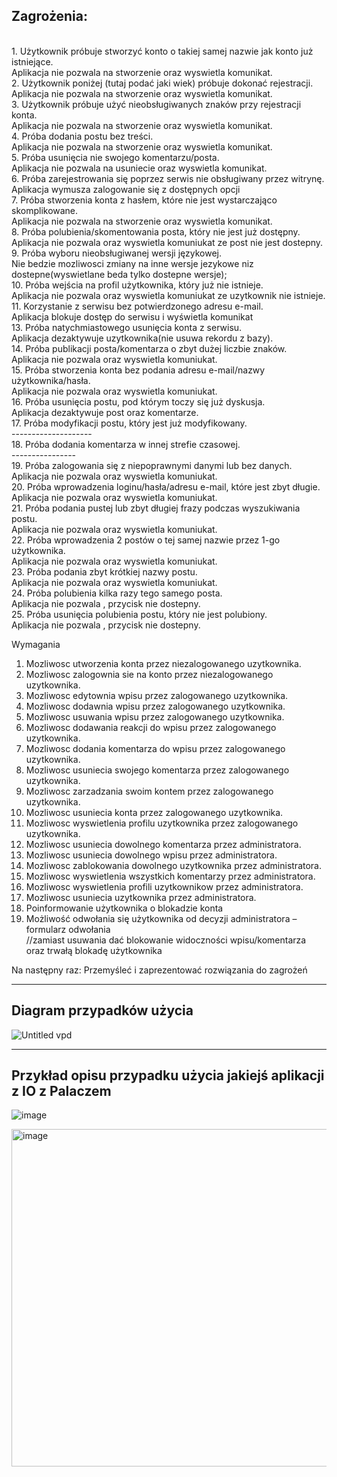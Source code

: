 Zagrożenia:
------------
<br />
1. Użytkownik próbuje stworzyć konto o takiej samej nazwie jak konto już istniejące.<br />
Aplikacja nie pozwala na stworzenie oraz wyswietla komunikat.<br />
2. Użytkownik poniżej (tutaj podać jaki wiek) próbuje dokonać rejestracji.<br />
Aplikacja nie pozwala na stworzenie oraz wyswietla komunikat.<br />
3. Użytkownik próbuje użyć nieobsługiwanych znaków przy rejestracji konta.<br />
Aplikacja nie pozwala na stworzenie oraz wyswietla komunikat.<br />
4. Próba dodania postu bez treści.<br />
Aplikacja nie pozwala na stworzenie oraz wyswietla komunikat.<br />
5. Próba usunięcia nie swojego komentarzu/posta.<br />
Aplikacja nie pozwala na usuniecie oraz wyswietla komunikat.<br />
6. Próba zarejestrowania się poprzez serwis nie obsługiwany przez witrynę.<br />
Aplikacja wymusza zalogowanie się z dostępnych opcji<br />
7. Próba stworzenia konta z hasłem, które nie jest wystarczająco skomplikowane. <br />
Aplikacja nie pozwala na stworzenie oraz wyswietla komunikat.<br />
8. Próba polubienia/skomentowania posta, który nie jest już dostępny.<br />
Aplikacja nie pozwala oraz wyswietla komuniukat ze post nie jest dostepny.<br />
9. Próba wyboru nieobsługiwanej wersji językowej.<br />
Nie bedzie mozliwosci zmiany na inne wersje jezykowe niz dostepne(wyswietlane beda tylko dostepne wersje);<br />
10. Próba wejścia na profil użytkownika, który już nie istnieje.<br />
Aplikacja nie pozwala oraz wyswietla komuniukat ze uzytkownik nie istnieje.<br />
11. Korzystanie z serwisu bez potwierdzonego adresu e-mail.<br />
Aplikacja blokuje dostęp do serwisu i wyświetla komunikat<br />
13. Próba natychmiastowego usunięcia konta z serwisu.<br />
Aplikacja dezaktywuje uzytkownika(nie usuwa rekordu z bazy).<br />
14. Próba publikacji posta/komentarza o zbyt dużej liczbie znaków.<br />
Aplikacja nie pozwala oraz wyswietla komuniukat.<br />
15. Próba stworzenia konta bez podania adresu e-mail/nazwy użytkownika/hasła.<br />
Aplikacja nie pozwala oraz wyswietla komuniukat.<br />
16. Próba usunięcia postu, pod którym toczy się już dyskusja. <br />
Aplikacja dezaktywuje post oraz komentarze.<br />
17. Próba modyfikacji postu, który jest już modyfikowany. <br />
--------------------<br />
18. Próba dodania komentarza w innej strefie czasowej. <br />
----------------<br />
19. Próba zalogowania się z niepoprawnymi danymi lub bez danych. <br />
Aplikacja nie pozwala oraz wyswietla komuniukat.<br />
20. Próba wprowadzenia loginu/hasła/adresu e-mail, które jest zbyt długie. <br />
Aplikacja nie pozwala oraz wyswietla komuniukat.<br />
21. Próba podania pustej lub zbyt długiej frazy podczas wyszukiwania postu. <br />
Aplikacja nie pozwala oraz wyswietla komuniukat.<br />
22. Próba wprowadzenia 2 postów o tej samej nazwie przez 1-go użytkownika. <br />
Aplikacja nie pozwala oraz wyswietla komuniukat.<br />
23. Próba podania zbyt krótkiej nazwy postu. <br />
Aplikacja nie pozwala oraz wyswietla komuniukat.<br />
24. Próba polubienia kilka razy tego samego posta. <br />
Aplikacja nie pozwala , przycisk nie dostepny.<br />
25. Próba usunięcia polubienia postu, który nie jest polubiony. <br />
Aplikacja nie pozwala , przycisk nie dostepny.<br />

Wymagania <br />
1. Mozliwosc utworzenia konta przez niezalogowanego uzytkownika.
2. Mozliwosc zalogownia sie na konto przez niezalogowanego uzytkownika.
3. Mozliwosc edytownia wpisu przez zalogowanego uzytkownika.
4. Mozliwosc dodawnia wpisu przez zalogowanego uzytkownika.
5. Mozliwosc usuwania wpisu przez zalogowanego uzytkownika.
6. Mozliwosc dodawania reakcji do wpisu przez zalogowanego uzytkownika.
7. Mozliwosc dodania komentarza do wpisu przez zalogowanego uzytkownika.
8. Mozliwosc usuniecia swojego komentarza przez zalogowanego uzytkownika.
9. Mozliwosc zarzadzania swoim kontem przez zalogowanego uzytkownika.
10. Mozliwosc usuniecia konta przez zalogowanego uzytkownika.
11. Mozliwosc wyswietlenia profilu uzytkownika przez zalogowanego uzytkownika.
12. Mozliwosc usuniecia dowolnego komentarza przez administratora.
13. Mozliwosc usuniecia dowolnego wpisu przez administratora.
14. Mozliwosc zablokowania dowolnego uzytkownika przez administratora.
15. Mozliwosc wyswietlenia wszystkich komentarzy przez administratora.
16. Mozliwosc wyswietlenia profili uzytkownikow  przez administratora.
17. Mozliwosc usuniecia uzytkownika przez administratora.
18. Poinformowanie użytkownika o blokadzie konta
19. Możliwość odwołania się użytkownika od decyzji administratora – formularz odwołania
<br />//zamiast usuwania dać blokowanie widoczności wpisu/komentarza oraz trwałą blokadę użytkownika

Na następny raz:
Przemyśleć i zaprezentować rozwiązania do zagrożeń 



--------------------------
Diagram przypadków użycia
--------------------------
![Untitled vpd](https://github.com/OpalinskiJakub/YWebApp/assets/49318908/fe093992-92de-4965-8ecf-0824897621a7)

--------------------------
Przykład opisu przypadku użycia jakiejś aplikacji z IO z Palaczem
--------------------------
![image](https://github.com/OpalinskiJakub/YWebApp/assets/49318908/61772e0c-e576-4230-80c9-5a97a41eccbd)

<img width="540" alt="image" src="https://github.com/OpalinskiJakub/YWebApp/assets/49318908/04776b82-5e61-4342-bc08-122381170a85">


